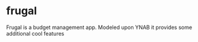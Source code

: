 # frugal
Frugal is a budget management app. Modeled upon YNAB it provides some additional cool features
